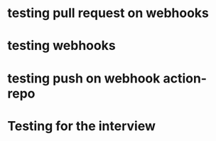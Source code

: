 # testing pull request on webhooks
# testing webhooks
# testing push on webhook action-repo
# Testing for the interview